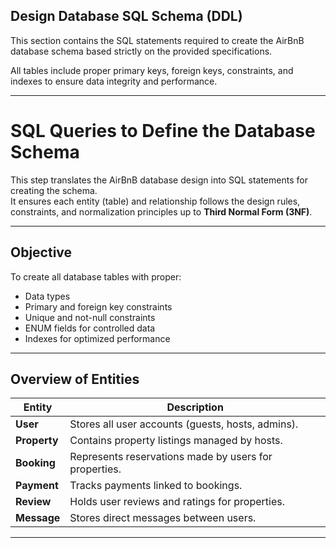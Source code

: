 
## **Design Database SQL Schema (DDL)**



This section contains the SQL statements required to create the AirBnB database schema based strictly on the provided specifications.  

All tables include proper primary keys, foreign keys, constraints, and indexes to ensure data integrity and performance.

---

#  SQL Queries to Define the Database Schema

This step translates the AirBnB database design into SQL statements for creating the schema.  
It ensures each entity (table) and relationship follows the design rules, constraints, and normalization principles up to **Third Normal Form (3NF)**.

---

## **Objective**

To create all database tables with proper:
- Data types  
- Primary and foreign key constraints  
- Unique and not-null constraints  
- ENUM fields for controlled data  
- Indexes for optimized performance  

---

## **Overview of Entities**

| Entity | Description |
|--------|--------------|
| **User** | Stores all user accounts (guests, hosts, admins). |
| **Property** | Contains property listings managed by hosts. |
| **Booking** | Represents reservations made by users for properties. |
| **Payment** | Tracks payments linked to bookings. |
| **Review** | Holds user reviews and ratings for properties. |
| **Message** | Stores direct messages between users. |

---

